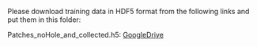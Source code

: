 Please download training data in HDF5 format from the following links and put them in this folder:

Patches_noHole_and_collected.h5: [GoogleDrive](https://drive.google.com/file/d/1te8d1y2BTFBL_3CB1jpqbOFzkkjvtKsE/view?usp=sharing)

